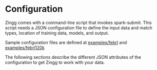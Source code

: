 # Configuration

Zingg comes with a command-line script that invokes spark-submit. This script needs a JSON configuration file to define the input data and match types, location of training data, models, and output.

Sample configuration files are defined at [examples/febrl](https://github.com/zinggAI/zingg/tree/main/examples/febrl) and [examples/febrl120k](https://github.com/zinggAI/zingg/tree/main/examples/febrl120k)

The following sections describe the different JSON attributes of the configuration to get Zingg to work with  your data.



